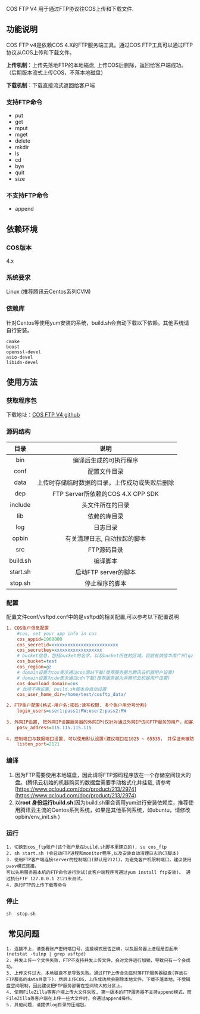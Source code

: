COS FTP V4 用于通过FTP协议往COS上传和下载文件.

## 功能说明

COS FTP v4是依赖COS 4.X的FTP服务端工具。通过COS FTP工具可以通过FTP协议从COS上传和下载文件。

**上传机制**：上传先落地FTP的本地磁盘, 上传COS后删除，返回给客户端成功。（后期版本流式上传COS，不落本地磁盘）

**下载机制**：下载直接流式返回给客户端

### 支持FTP命令

- put
- get
- mput
- mget
- delete
- mkdir
- ls
- cd
- bye
- quit
- size

### 不支持FTP命令

- append


## 依赖环境

### COS版本 

4.x

### 系统要求

Linux (推荐腾讯云Centos系列CVM)

### 依赖库

针对Centos等使用yum安装的系统，build.sh会自动下载以下依赖。其他系统请自行安装。

```
cmake
boost
openssl-devel
asio-devel
libidn-devel
```

## 使用方法

### 获取程序包

下载地址：[COS FTP V4 github](https://github.com/tencentyun/cos_ftp_v4)

### 源码结构

|    目录    |              说明               |
| :------: | :---------------------------: |
|   bin    |          编译后生成的可执行程序          |
|   conf   |            配置文件目录             |
|   data   |    上传时存储临时数据的目录，上传成功或失败后删除    |
|   dep    | FTP Server所依赖的COS 4.X CPP SDK |
| include  |           头文件所在的目录            |
|   lib    |            依赖的库目录             |
|   log    |             日志目录              |
|  opbin   |        有关清理日志, 自动拉起的脚本        |
|   src    |            FTP源码目录            |
| build.sh |             编译脚本              |
| start.sh |        启动FTP server的脚本        |
| stop.sh  |            停止程序的脚本            |

### 配置

配置文件conf/vsftpd.conf中的是vsftpd的相关配置,可以参考以下配置说明

```ini
1. COS账户信息配置
    #cos, set your app info in cos                                                   
    cos_appid=1000000                                                   
    cos_secretid=xxxxxxxxxxxxxxxxxxxxxxxxx                              
    cos_secretkey=xxxxxxxxxxxxxxxxxx 
    # bucket信息，包括bucket的名字，以及bucket所在的区域。目前有效值华南广州(gz), 华东上海(sh), 华北天津(tj)
    cos_bucket=test                                                     
    cos_region=gz
    # domain设置为cos表示通过cos源站下载(推荐服务器为腾讯云机器用户设置)
    # domain设置为cdn表示通过cdn下载(推荐服务器为非腾讯云机器用户设置)
    cos_download_domain=cos                                             
    # 此项不用设置, build.sh脚本会自动设置
    cos_user_home_dir=/home/test/cosftp_data/                                        

2. FTP账户配置(格式-用户名:密码:读写权限. 多个账户用分号分割)
    login_users=user1:pass1:RW;user2:pass2:RW  
    
3. 外网IP设置, 把外网IP设置服务器的外网IP(仅针对通过外网IP访问FTP服务的用户，如客户机和FTP服务器均在腾讯云CVM机器上，通过内网IP访问，则不用设置)
	pasv_address=115.115.115.115
	
4. 控制端口与数据端口设置, 可以使用默认设置(建议端口在1025 ~ 65535， 并保证未被防火墙iptables过滤)
	listen_port=2121
```
### 编译

1. 因为FTP需要使用本地磁盘，因此请将FTP源码程序放在一个存储空间较大的盘。(腾讯云初始的机器购买的数据盘需要手动格式化并挂载, 请参考 [https://www.qcloud.com/doc/product/213/2974](https://www.qcloud.com/doc/product/213/2974)
2. 以**root 身份运行build.sh**(因为build.sh里会调用yum进行安装依赖库，推荐使用腾讯云主流的Centos系列系统，如果是其他系列系统，如ubuntu，请修改opbin/env_init.sh )

### 运行

```
1. 切换到cos_ftp账户(这个账户是在build.sh脚本里建立的), su cos_ftp
2. sh start.sh (会启动FTP进程和monitor程序,以及安装自动清理日志的CT脚本)
3. 使用FTP客户端连接server的控制端口(默认是2121)，为避免客户机限制端口，建议使用pasv模式连接。
可以先用服务器本机的FTP命令进行测试(此客户端程序可通过yum install ftp安装)。 通过执行FTP 127.0.0.1 2121来测试。
4. 执行FTP的上传下载等命令
```

### 停止

```
sh  stop.sh
```

##  常见问题

```
1. 连接不上，请查看账户密码端口号，连接模式是否正确，以及服务器上进程是否起来(netstat -tulnp | grep vsftpd)
2. 并发上传一个文件失败，FTP不支持并发上传文件，会对文件进行加锁，导致只有一个会成功。
3. 上传文件过大，本地磁盘不足导致失败。通过FTP上传会先临时落FTP服务器磁盘(存放在FTP服务的data目录下)，然后上传COS，上传成功后会删除本地文件。下载不落本地，不受磁盘空间限制，因此建议把FTP服务部署在空间较大的分区上。
4. 使用FileZilla等客户端上传大文件失败, 第一版本的FTP服务器不支持append模式，而FileZilla等客户端在上传一些大文件时，会通过append操作。
5. 其他问题，请提供log目录的压缩包。
```

 

 